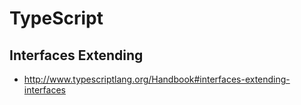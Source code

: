 # TypeScript

## Interfaces Extending

- http://www.typescriptlang.org/Handbook#interfaces-extending-interfaces
